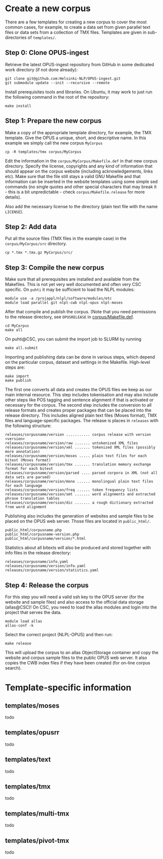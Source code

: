 # Create a new corpus

There are a few templates for creating a new corpus to cover the most
common cases, for example, to create a data set from given parallel
text files or data sets from a collection of TMX files. Templates are
given in sub-directories of `templates/`.

## Step 0: Clone OPUS-ingest

Retrieve the latest OPUS-ingest repository from GitHub in some
dedicated work directory (if not done already):

```
git clone git@github.com:Helsinki-NLP/OPUS-ingest.git
git submodule update --init --recursive --remote
```

Install prerequisites tools and libraries. On Ubuntu, it may work to
just run the following command in the root of the repository:

```
make install
```

## Step 1: Prepare the new corpus

Make a copy of the appropriate template directory, for example, the
TMX template. Give the OPUS a unique, short, and descriptive name. In
this example we simply call the new corpus `MyCorpus`

```
cp -R templates/tmx corpus/MyCorpus
```

Edit the information in the `corpus/MyCorpus/Makefile.def` in that new corpus
directory. Specify the license, copyrights and any kind of information
that should appear on the corpus website (including acknowledgements,
links etc). Make sure that the file still stays a valid GNU Makefile
and that information can be inserted in the website templates using
some simple sed commands (no single quotes and other special
characters that may break it - this is a bit unpredictable - check
`corpus/Makefile.release` for more details).

Also add the necessary license to the directory (plain text file with the name `LICENSE`).

## Step 2: Add data

Put all the source files (TMX files in the example case) in the `corpus/MyCorpus/src` directory.

```
cp *.tmx *.tmx.gz MyCorpus/src/
```

## Step 3: Compile the new corpus

Make sure that all prerequisites are installed and available from the
Makefiles. This is not yet very well documented and often very CSC
specific. On `puhti` it may be sufficient to load the NLPL modules:

```
module use -a /projappl/nlpl/software/modules/etc
module load parallel git nlpl-cwb nlpl-opus nlpl-moses
```
After that compile and publish the corpus. (Note that you need
permissions to the release directory, see `OPUSRELEASE` in
[corpus/Makefile.def](https://github.com/Helsinki-NLP/OPUS-ingest/blob/master/corpus/Makefile.def).

```
cd MyCorpus
make all
```

On puhti@CSC, you can submit the import job to SLURM by running

```
make all.submit
```

Importing and publishing data can be done in various steps, which
depend on the particular corpus, dataset and settings in the
Makefile. High-level steps are:

```
make import
make publish
```

The first one converts all data and creates the OPUS files we keep as
our main internal resource. This step includes tokenisation and may
also include other steps like POS tagging and sentence alignment if
that is activated or necessary for the corpus. The second step
includes the conversion to all release formats and creates proper
packages that can be placed into the release directory. This includes
aligned plain text files (Moses format), TMX files and
language-specific packages. The release is places in `releases` with
the following structure:

~~~
releases/corpusname/version ........... corpus release with version <version>
releases/corpusname/version/raw ....... untokenized XML files
releases/corpusname/version/xml ....... tokenized XML files (possibly more annotation)
releases/corpusname/version/moses ..... plain text files for each bitext (Moses format)
releases/corpusname/version/tmx ....... translation memory exchange format for each bitext
releases/corpusname/version/parsed .... parsed corpora in XML (not all data sets are parsed)
releases/corpusname/version/mono ...... monolingual plain text files for each language
releases/corpusname/version/freq ...... token frequency lists
releases/corpusname/version/smt ....... word alignments and extracted phrase translation tables
releases/corpusname/version/dic ....... a rough dictionary extracted from word alignment
~~~

Publishing also includes the generation of
websites and sample files to be placed on the OPUS web
server. Those files are located in `public_html/`.

~~~
public_html/corpusname.php
public_html/corpusname-version.php
public_html/corpusname/version/*.html
~~~

Statistics about all bitexts will also be produced and stored together with info files
in the release directory:

~~~
releases/corpusname/info.yaml
releases/corpusname/version/info.yaml
releases/corpusname/version/statistics.yaml
~~~

## Step 4: Release the corpus

For this step you will need a valid ssh key to the OPUS server (for
the website and sample files) and also access to the official data
storage (allas@CSC)! On CSC, you need to load the allas modules and
login into the project that serves the data.

```
module load allas
allas-conf -k
```

Select the correct project (NLPL-OPUS) and then run:

```
make release
```

This will upload the corpus to an allas ObjectStorage container and
copy the website and corpus sample files to the public OPUS web
server. It also copies the CWB index files if they have been created
(for on-line corpus search).

# Template-specific information

## templates/moses

todo

## templates/opusrr

todo

## templates/text

todo

## templates/tmx

todo

## templates/multi-tmx

todo

## templates/pivot-tmx

todo
